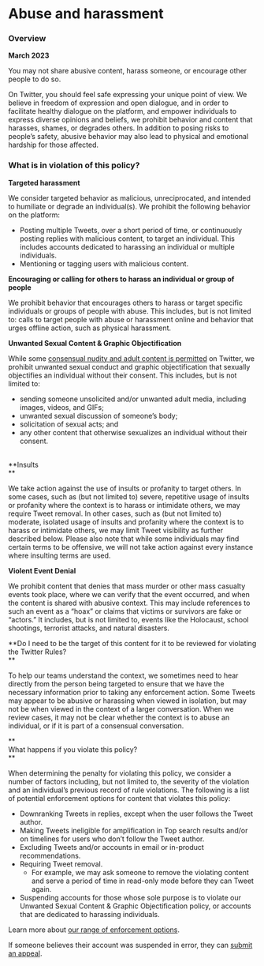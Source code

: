 Abuse and harassment
====================

### Overview

**March 2023**

  
You may not share abusive content, harass someone, or encourage other people to do so.  

On Twitter, you should feel safe expressing your unique point of view. We believe in freedom of expression and open dialogue, and in order to facilitate healthy dialogue on the platform, and empower individuals to express diverse opinions and beliefs, we prohibit behavior and content that harasses, shames, or degrades others. In addition to posing risks to people’s safety, abusive behavior may also lead to physical and emotional hardship for those affected. 

### What is in violation of this policy? 

**Targeted harassment**

We consider targeted behavior as malicious, unreciprocated, and intended to humiliate or degrade an individual(s). We prohibit the following behavior on the platform:

* Posting multiple Tweets, over a short period of time, or continuously posting replies with malicious content, to target an individual. This includes accounts dedicated to harassing an individual or multiple individuals.
* Mentioning or tagging users with malicious content.

**Encouraging or calling for others to harass an individual or group of people**  

We prohibit behavior that encourages others to harass or target specific individuals or groups of people with abuse. This includes, but is not limited to: calls to target people with abuse or harassment online and behavior that urges offline action, such as physical harassment.

**Unwanted Sexual Content & Graphic Objectification**

While some [consensual nudity and adult content is permitted](https://help.twitter.com/en/rules-and-policies/media-policy.html) on Twitter, we prohibit unwanted sexual conduct and graphic objectification that sexually objectifies an individual without their consent. This includes, but is not limited to:

* sending someone unsolicited and/or unwanted adult media, including images, videos, and GIFs; 
* unwanted sexual discussion of someone’s body; 
* solicitation of sexual acts; and 
* any other content that otherwise sexualizes an individual without their consent.   
     

**Insults  
**

We take action against the use of insults or profanity to target others. In some cases, such as (but not limited to) severe, repetitive usage of insults or profanity where the context is to harass or intimidate others, we may require Tweet removal. In other cases, such as (but not limited to) moderate, isolated usage of insults and profanity where the context is to harass or intimidate others, we may limit Tweet visibility as further described below. Please also note that while some individuals may find certain terms to be offensive, we will not take action against every instance where insulting terms are used. 

**Violent Event Denial**  

We prohibit content that denies that mass murder or other mass casualty events took place, where we can verify that the event occurred, and when the content is shared with abusive context. This may include references to such an event as a “hoax” or claims that victims or survivors are fake or “actors.” It includes, but is not limited to, events like the Holocaust, school shootings, terrorist attacks, and natural disasters.

**Do I need to be the target of this content for it to be reviewed for violating the Twitter Rules?  
**

To help our teams understand the context, we sometimes need to hear directly from the person being targeted to ensure that we have the necessary information prior to taking any enforcement action. Some Tweets may appear to be abusive or harassing when viewed in isolation, but may not be when viewed in the context of a larger conversation. When we review cases, it may not be clear whether the context is to abuse an individual, or if it is part of a consensual conversation. 

**  
What happens if you violate this policy?  
**

When determining the penalty for violating this policy, we consider a number of factors including, but not limited to, the severity of the violation and an individual’s previous record of rule violations. The following is a list of potential enforcement options for content that violates this policy:

* Downranking Tweets in replies, except when the user follows the Tweet author.
* Making Tweets ineligible for amplification in Top search results and/or on timelines for users who don’t follow the Tweet author.
* Excluding Tweets and/or accounts in email or in-product recommendations. 
* Requiring Tweet removal.
    * For example, we may ask someone to remove the violating content and serve a period of time in read-only mode before they can Tweet again.
* Suspending accounts for those whose sole purpose is to violate our Unwanted Sexual Content & Graphic Objectification policy, or accounts that are dedicated to harassing individuals.

Learn more about [our range of enforcement options](https://help.twitter.com/en/rules-and-policies/enforcement-options.html).

If someone believes their account was suspended in error, they can [submit an appeal](https://help.twitter.com/content/help-twitter/en/forms/account-access/appeals).